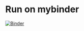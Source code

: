 # Run on mybinder
[![Binder](https://mybinder.org/badge_logo.svg)](https://mybinder.org/v2/gh/patrickhaddadteaching/rotrng/main?urlpath=voila%2Frender%2Frotrng_binder.ipynb)
